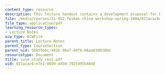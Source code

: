 ```yaml
---
content_type: resource
description: This lecture handout contains a development proposal for Fuzhou, China.
file: /media/courses/11-952-foshan-china-workshop-spring-2004/021acac6e7e106504d507925495b44d8_case_study_rest.pdf
file_type: application/pdf
learning_resource_types:
- Lecture Notes
ocw_type: OCWFile
parent_title: Lecture Notes
parent_type: CourseSection
parent_uid: 5b655bbc-481b-96e7-ddf6-66aa83d038bd
resourcetype: Document
title: case_study_rest.pdf
uid: 021acac6-e7e1-0650-4d50-7925495b44d8
---
```

